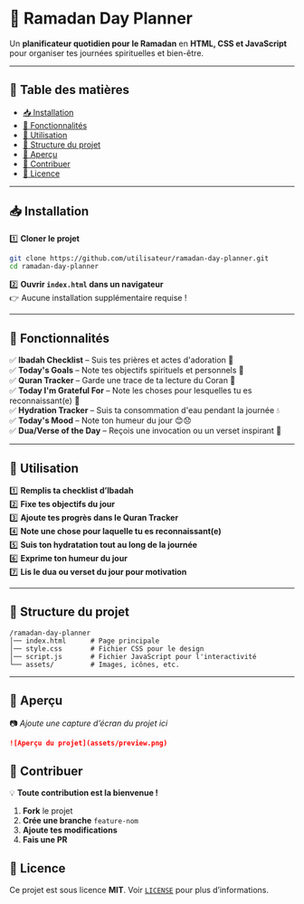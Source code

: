 # 🕌 Ramadan Day Planner  

Un **planificateur quotidien pour le Ramadan** en **HTML, CSS et JavaScript** pour organiser tes journées spirituelles et bien-être.  

---

## 📜 Table des matières  
- [📥 Installation](#installation)  
- [🚀 Fonctionnalités](#fonctionnalités)  
- [📌 Utilisation](#utilisation)  
- [📁 Structure du projet](#structure-du-projet)  
- [🎨 Aperçu](#aperçu)  
- [🤝 Contribuer](#contribuer)  
- [📄 Licence](#licence)  

---

## 📥 Installation  

1️⃣ **Cloner le projet**  
```sh
git clone https://github.com/utilisateur/ramadan-day-planner.git
cd ramadan-day-planner
```

2️⃣ **Ouvrir `index.html` dans un navigateur**  
👉 Aucune installation supplémentaire requise !  

---

## 🚀 Fonctionnalités  

✅ **Ibadah Checklist** – Suis tes prières et actes d'adoration 🕌  
✅ **Today's Goals** – Note tes objectifs spirituels et personnels 🎯  
✅ **Quran Tracker** – Garde une trace de ta lecture du Coran 📖  
✅ **Today I'm Grateful For** – Note les choses pour lesquelles tu es reconnaissant(e) 🤲  
✅ **Hydration Tracker** – Suis ta consommation d'eau pendant la journée 💧  
✅ **Today's Mood** – Note ton humeur du jour 😊😞  
✅ **Dua/Verse of the Day** – Reçois une invocation ou un verset inspirant 🌟  

---

## 📌 Utilisation  

1️⃣ **Remplis ta checklist d’Ibadah**  
2️⃣ **Fixe tes objectifs du jour**  
3️⃣ **Ajoute tes progrès dans le Quran Tracker**  
4️⃣ **Note une chose pour laquelle tu es reconnaissant(e)**  
5️⃣ **Suis ton hydratation tout au long de la journée**  
6️⃣ **Exprime ton humeur du jour**  
7️⃣ **Lis le dua ou verset du jour pour motivation**  

---

## 📁 Structure du projet  

```
/ramadan-day-planner
│── index.html      # Page principale
│── style.css       # Fichier CSS pour le design
│── script.js       # Fichier JavaScript pour l'interactivité
└── assets/         # Images, icônes, etc.
```

---

## 🎨 Aperçu  

📷 *Ajoute une capture d’écran du projet ici*  

```md
![Aperçu du projet](assets/preview.png)
```


## 🤝 Contribuer  

💡 **Toute contribution est la bienvenue !**  

1. **Fork** le projet  
2. **Crée une branche** `feature-nom`  
3. **Ajoute tes modifications**  
4. **Fais une PR**  



## 📄 Licence  

 Ce projet est sous licence **MIT**. Voir [`LICENSE`](LICENSE) pour plus d’informations.  

